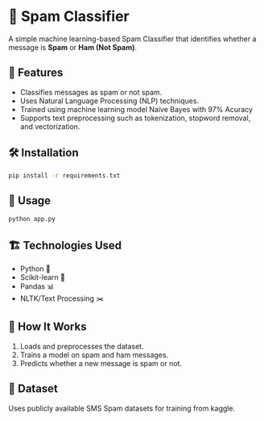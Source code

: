 # 📧 Spam Classifier

A simple machine learning-based Spam Classifier that identifies whether a message is **Spam** or **Ham (Not Spam)**.

## 🚀 Features
- Classifies messages as spam or not spam.
- Uses Natural Language Processing (NLP) techniques.
- Trained using machine learning model Naïve Bayes with 97% Acuracy
- Supports text preprocessing such as tokenization, stopword removal, and vectorization.

## 🛠️ Installation
```sh
pip install -r requirements.txt
```

## 📂 Usage
```sh
python app.py
```

## 🏗️ Technologies Used
- Python 🐍
- Scikit-learn 🤖
- Pandas 📊
- NLTK/Text Processing ✂️

## 🎯 How It Works
1. Loads and preprocesses the dataset.
2. Trains a model on spam and ham messages.
3. Predicts whether a new message is spam or not.

## 📜 Dataset
Uses publicly available SMS Spam datasets for training from kaggle.

